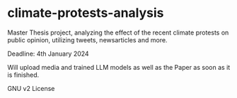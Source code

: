 # climate-protests-analysis
Master Thesis project, analyzing the effect of the recent climate protests on public opinion, utilizing tweets, newsarticles and more. 

Deadline: 4th January 2024

Will upload media and trained LLM models as well as the Paper as soon as it is finished.

GNU v2 License
